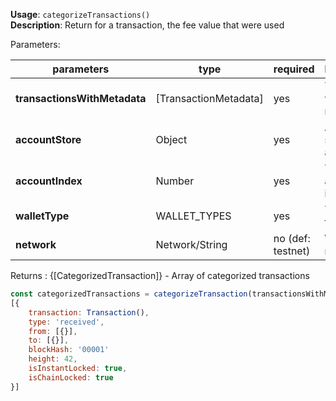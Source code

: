 **Usage**: `categorizeTransactions()`    
**Description**: Return for a transaction, the fee value that were used   

Parameters: 

| parameters        | type          | required       | Description                                      |  
|-------------------|---------------|----------------| -------------------------------------------------|
| **transactionsWithMetadata**   | [TransactionMetadata]   | yes            | Transaction with their metadata                           |
| **accountStore**   | Object   | yes            | Account store with addresses                           |
| **accountIndex**   | Number   | yes            | The account index                           |
| **walletType**   | WALLET_TYPES   | yes            | The wallet type                           |
| **network**   | Network/String   | no (def: testnet)            | Wallet network                           |

Returns : {[CategorizedTransaction]} - Array of categorized transactions 

```js
const categorizedTransactions = categorizeTransaction(transactionsWithMetadata, accountstore, 0, WALLET_TYPES.HDWALLET);
[{
    transaction: Transaction(),
    type: 'received',
    from: [{}],
    to: [{}],
    blockHash: '00001'
    height: 42,
    isInstantLocked: true,
    isChainLocked: true
}]
```